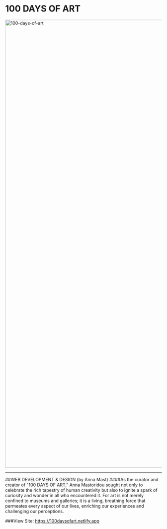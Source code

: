 # 100 DAYS OF ART

<img width="1439" alt="100-days-of-art" src="https://github.com/AnnaMnesia/100-days-of-art/assets/95618481/1298c2f1-aeb4-4736-956e-fb37e635d701">

-------------------
##WEB DEVELOPMENT & DESIGN (by Anna Mast)
####As the curator and creator of "100 DAYS OF ART," Anna Mastoridou sought not only to celebrate the rich tapestry of human creativity but also to ignite a spark of curiosity and wonder in all who encountered it. For art is not merely confined to museums and galleries; it is a living, breathing force that permeates every aspect of our lives, enriching our experiences and challenging our perceptions.

###View Site: https://100daysofart.netlify.app
